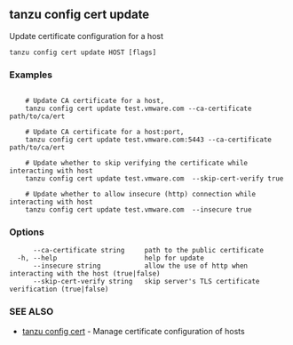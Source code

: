 ## tanzu config cert update

Update certificate configuration for a host

```
tanzu config cert update HOST [flags]
```

### Examples

```

    # Update CA certificate for a host,
    tanzu config cert update test.vmware.com --ca-certificate path/to/ca/ert

    # Update CA certificate for a host:port,
    tanzu config cert update test.vmware.com:5443 --ca-certificate path/to/ca/ert

    # Update whether to skip verifying the certificate while interacting with host
    tanzu config cert update test.vmware.com  --skip-cert-verify true

    # Update whether to allow insecure (http) connection while interacting with host
    tanzu config cert update test.vmware.com  --insecure true
```

### Options

```
      --ca-certificate string     path to the public certificate
  -h, --help                      help for update
      --insecure string           allow the use of http when interacting with the host (true|false)
      --skip-cert-verify string   skip server's TLS certificate verification (true|false)
```

### SEE ALSO

* [tanzu config cert](tanzu_config_cert.md)	 - Manage certificate configuration of hosts

